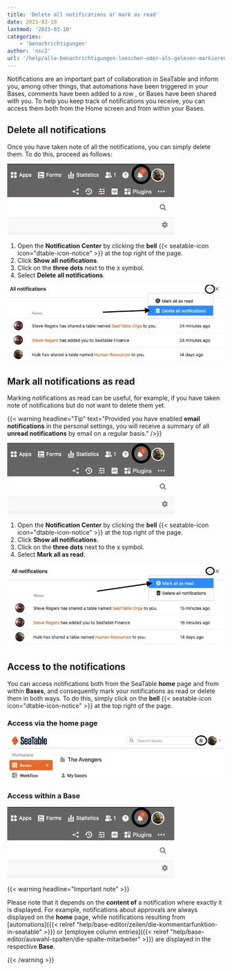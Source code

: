 ```yaml
---
title: 'Delete all notifications or mark as read'
date: 2023-03-10
lastmod: '2023-03-10'
categories:
    - 'benachrichtigungen'
author: 'nsc2'
url: '/help/alle-benachrichtigungen-loeschen-oder-als-gelesen-markieren'
---
```


Notifications are an important part of collaboration in SeaTable and inform you, among other things, that automations have been triggered in your Bases, comments have been added to a row , or Bases have been shared with you. To help you keep track of notifications you receive, you can access them both from the Home screen and from within your Bases.

## Delete all notifications

Once you have taken note of all the notifications, you can simply delete them. To do this, proceed as follows:

![Open the notification center by clicking on the notification icon](images/notifications-in-base.jpg)

1. Open the **Notification Center** by clicking the **bell** {{< seatable-icon icon="dtable-icon-notice" >}} at the top right of the page.
2. Click **Show all notifications**.
3. Click on the **three dots** next to the x symbol.
4. Select **Delete all notifications**.

![Delete all notifications](images/delete-all-notifications.jpg)

## Mark all notifications as read

Marking notifications as read can be useful, for example, if you have taken note of notifications but do not want to delete them yet.

{{< warning  headline="Tip"  text="Provided you have enabled **email notifications** in the personal settings, you will receive a summary of all **unread notifications** by email on a regular basis." />}}

![Open the notification center by clicking on the notification icon](images/notifications-in-base.jpg)

1. Open the **Notification Center** by clicking the **bell** {{< seatable-icon icon="dtable-icon-notice" >}} at the top right of the page.
2. Click **Show all notifications**.
3. Click on the **three dots** next to the x symbol.
4. Select **Mark all as read**.

![Mark all notifications as read](images/mark-all-notifications-as-read.jpg)

## Access to the notifications

You can access notifications both from the SeaTable **home** page and from within **Bases**, and consequently mark your notifications as read or delete them in both ways. To do this, simply click on the **bell** {{< seatable-icon icon="dtable-icon-notice" >}} at the top right of the page.

### Access via the home page

![Access to the Notification Center from the Home screen](images/notifications-from-the-starting-page.jpg)

### Access within a Base

![Access to the notification center within a Base](images/notifications-in-base-1.jpg)

{{< warning  headline="Important note" >}}

Please note that it depends on the **content of** a notification where exactly it is displayed. For example, notifications about approvals are always displayed on the **home** page, while notifications resulting from [automations]({{< relref "help/base-editor/zeilen/die-kommentarfunktion-in-seatable" >}}) or [employee column entries]({{< relref "help/base-editor/auswahl-spalten/die-spalte-mitarbeiter" >}}) are displayed in the respective **Base**.

{{< /warning >}}
